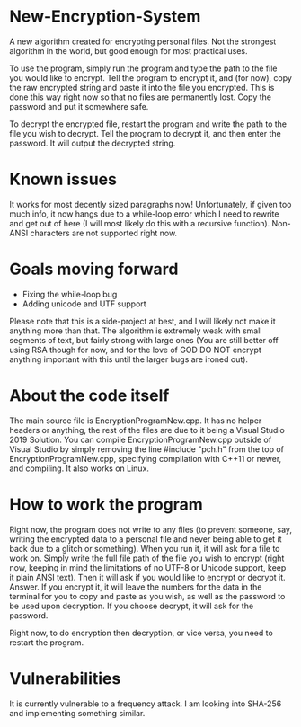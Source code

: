 # New-Encryption-System
A new algorithm created for encrypting personal files. Not the strongest algorithm in the world, but good enough for most practical uses. 

To use the program, simply run the program and type the path to the file you would like to encrypt. Tell the program to encrypt it, and (for now), copy the raw encrypted string and paste it into the file you encrypted. This is done this way right now so that no files are permanently lost. Copy the password and put it somewhere safe.

To decrypt the encrypted file, restart the program and write the path to the file you wish to decrypt. Tell the program to decrypt it, and then enter the password. It will output the decrypted string.

# Known issues
It works for most decently sized paragraphs now! Unfortunately, if given too much info, it now hangs due to a while-loop error which I need to rewrite and get out of here (I will most likely do this with a recursive function). Non-ANSI characters are not supported right now.

# Goals moving forward
* Fixing the while-loop bug
* Adding unicode and UTF support

Please note that this is a side-project at best, and I will likely not make it anything more than that. The algorithm is extremely weak with small segments of text, but fairly strong with large ones (You are still better off using RSA though for now, and for the love of GOD DO NOT encrypt anything important with this until the larger bugs are ironed out).

# About the code itself
The main source file is EncryptionProgramNew.cpp. It has no helper headers or anything, the rest of the files are due to it being a Visual Studio 2019 Solution. You can compile EncryptionProgramNew.cpp outside of Visual Studio by simply removing the line #include "pch.h" from the top of EncryptionProgramNew.cpp, specifying compilation with C++11 or newer, and compiling. It also works on Linux. 

# How to work the program
Right now, the program does not write to any files (to prevent someone, say, writing the encrypted data to a personal file and never being able to get it back due to a glitch or something). When you run it, it will ask for a file to work on. Simply write the full file path of the file you wish to encrypt (right now, keeping in mind the limitations of no UTF-8 or Unicode support, keep it plain ANSI text). Then it will ask if you would like to encrypt or decrypt it. Answer. If you encrypt it, it will leave the numbers for the data in the terminal for you to copy and paste as you wish, as well as the password to be used upon decryption. If you choose decrypt, it will ask for the password.

Right now, to do encryption then decryption, or vice versa, you need to restart the program. 

# Vulnerabilities
It is currently vulnerable to a frequency attack. I am looking into SHA-256 and implementing something similar. 

